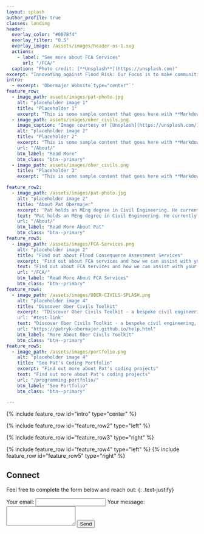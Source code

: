 ```yaml
---
layout: splash
author_profile: true
classes: landing
header:
  overlay_color: "#0078f4"
  overlay_filter: "0.5"
  overlay_image: /assets/images/header-os-1.svg
  actions:
    - label: "See more about FCA Services"
      url: "/FCA/"
  caption: "Photo credit: [**Unsplash**](https://unsplash.com)"
excerpt: "Innovating against Flood Risk: Our Focus is to make communities safer from flooding"
intro: 
  - excerpt: 'Obermajer Website`type="center"`'
feature_row:
  - image_path: assets/images/pat-photo.jpg
    alt: "placeholder image 1"
    title: "Placeholder 1"
    excerpt: "This is some sample content that goes here with **Markdown** formatting."
  - image_path: assets/images/ober_civils.png
    image_caption: "Image courtesy of [Unsplash](https://unsplash.com/)"
    alt: "placeholder image 2"
    title: "Placeholder 2"
    excerpt: "This is some sample content that goes here with **Markdown** formatting."
    url: "/About/"
    btn_label: "Read More"
    btn_class: "btn--primary"
  - image_path: assets/images/ober_civils.png
    title: "Placeholder 3"
    excerpt: "This is some sample content that goes here with **Markdown** formatting."

feature_row2:
  - image_path: /assets/images/pat-photo.jpg
    alt: "placeholder image 2"
    title: "About Pat Obermajer"
    excerpt: 'Pat holds an MEng degree in Civil Engineering. He currently works as a civil engineer and flood risk consultant. His specialities include: \n - Flood Consequence Assessments \n - Civil Engineering Design \n - Programming, Data, GIS, and creating bespoke software tools'
    text: "Pat holds an MEng degree in Civil Engineering. He currently works as a civil engineer and flood risk consultant. His specialities include: \n - Flood Consequence Assessments \n - Civil Engineering Design \n - Programming, Data, GIS, and creating bespoke software tools"
    url: "/About/"
    btn_label: "Read More About Pat"
    btn_class: "btn--primary"
feature_row3:
  - image_path: /assets/images/FCA-Services.png
    alt: "placeholder image 2"
    title: "Find out about Flood Consequence Assessment Services"
    excerpt: 'Find out about FCA services and how we can assist with your project`'
    text: "Find out about FCA services and how we can assist with your project"
    url: "/FCA/"
    btn_label: "Read More About FCA Services"
    btn_class: "btn--primary"
feature_row4:
  - image_path: /assets/images/OBER-CIVILS-SPLASH.png
    alt: "placeholder image 4"
    title: "Discover Ober Civils Toolkit"
    excerpt: 'TDiscover Ober Civils Toolkit - a bespoke civil engineering, earthworks, and drainage design tool for AutoCAD"
    url: "#test-link'
    text: "Discover Ober Civils Toolkit - a bespoke civil engineering, earthworks, and drainage design tool for AutoCAD"
    url: "https://patryk-obermajer.github.io/help.html"
    btn_label: "More About Ober Civils Toolkit"
    btn_class: "btn--primary"
feature_row5:
  - image_path: /assets/images/portfolio.png
    alt: "placeholder image 4"
    title: "See Pat's Coding Portfolio"
    excerpt: "Find out more about Pat's coding projects"
    text: "Find out more about Pat's coding projects"
    url: "/programming-portfolio/"
    btn_label: "See Portfolio"
    btn_class: "btn--primary"

---
```

{% include feature_row id="intro" type="center" %}
<!-- 
{% include feature_row %} -->

{% include feature_row id="feature_row2" type="left" %}

{% include feature_row id="feature_row3" type="right" %}

{% include feature_row id="feature_row4" type="left" %}
{% include feature_row id="feature_row5" type="right" %}


## Connect
Feel free to complete the form below and reach out:
{: .text-justify}


<!-- ![Pat juggling](assets/images/pat-juggling.png) -->

<form
  action="https://formspree.io/f/mjvnerzy"
  method="POST"
  
>
  <label>
    Your email:
    <input type="email" name="email">
  </label>
  <label>
    Your message:
    <textarea name="message" rows="3"></textarea>
  </label>
  <!-- your other form fields go here -->
  <button type="submit" class="btn btn--primary">Send</button>
</form>